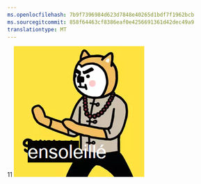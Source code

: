 ```yaml
---
ms.openlocfilehash: 7b9f7396984d623d7848e40265d1bdf7f1962bcb
ms.sourcegitcommit: 858f64463cf8386eaf0e4256691361d42dec49a9
translationtype: MT
---
```

11 ![image](test.png)
